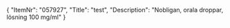 {
  "ItemNr": "057927",
  "Title": "test",
  "Description": "Nobligan, orala droppar, lösning 100 mg/ml"
}